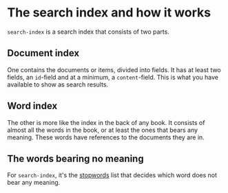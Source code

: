 # The search index and how it works

`search-index` is a search index that consists of two parts. 

## Document index
One contains the documents or items, divided into fields. It has at least two fields, an `id`-field and at a minimum, a `content`-field. This is what you have available to show as search results.

## Word index
The other is more like the index in the back of any book. It consists of almost all the words in the book, or at least the ones that bears any meaning. These words have references to the documents they are in.

## The words bearing no meaning
For `search-index`, it's the [stopwords](stopwords.md) list that decides which word does not bear any meaning.